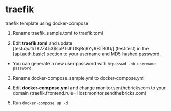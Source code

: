 # traefik
traefik template using docker-compose

1. Rename traefik_sample.toml to traefik.toml

2. Edit **traefik.toml** and update [test:$apr1$iT82Z453$soPTsIhDKjBq9Yy9BTB0U/] (test:test) in the [api.auth.basic] section to your username and MD5 hashed password.
* You can generate a new user:password with `htpasswd -nb username password`
  
3. Rename docker-compose_sample.yml to docker-compose.yml

4. Edit **docker-compose.yml** and change monitor.senthebrickscom to your domain (traefik.frontend.rule=Host:monitor.sendthebricks.com)

5. Run `docker-compose up -d`
